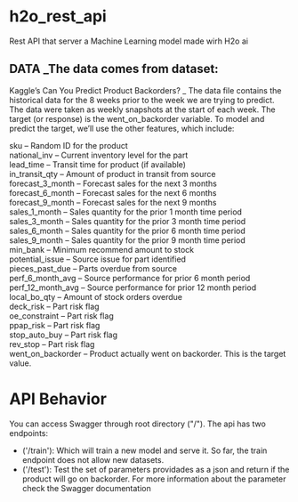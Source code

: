# h2o_rest_api
Rest API that server a Machine Learning model made wirh H2o ai

## DATA _The data comes from dataset: 
Kaggle’s Can You Predict Product Backorders? _ The data file contains the historical data for the 8 weeks prior to the week we are trying to predict. The data were taken as weekly snapshots at the start of each week. The target (or response) is the went_on_backorder variable. To model and predict the target, we’ll use the other features, which include:

sku – Random ID for the product  
national_inv – Current inventory level for the part  
lead_time – Transit time for product (if available)  
in_transit_qty – Amount of product in transit from source  
forecast_3_month – Forecast sales for the next 3 months  
forecast_6_month – Forecast sales for the next 6 months  
forecast_9_month – Forecast sales for the next 9 months  
sales_1_month – Sales quantity for the prior 1 month time period  
sales_3_month – Sales quantity for the prior 3 month time period  
sales_6_month – Sales quantity for the prior 6 month time period  
sales_9_month – Sales quantity for the prior 9 month time period  
min_bank – Minimum recommend amount to stock  
potential_issue – Source issue for part identified  
pieces_past_due – Parts overdue from source  
perf_6_month_avg – Source performance for prior 6 month period  
perf_12_month_avg – Source performance for prior 12 month period  
local_bo_qty – Amount of stock orders overdue  
deck_risk – Part risk flag  
oe_constraint – Part risk flag  
ppap_risk – Part risk flag  
stop_auto_buy – Part risk flag  
rev_stop – Part risk flag  
went_on_backorder – Product actually went on backorder. This is the target value.  

# API Behavior
You can access Swagger through root directory ("/"). The api has two endpoints:
* ('/train'): Which will train a new model and serve it. So far, the train endpoint does not allow new datasets.
* ('/test'): Test the set of parameters providades as a json and return if the product will go on backorder. For more information about the parameter check the Swagger documentation
